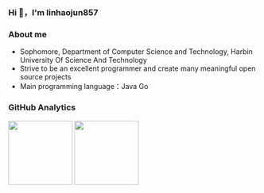 ### Hi 👋，I'm linhaojun857
 
### About me

- Sophomore, Department of Computer Science and Technology, Harbin University Of Science And Technology
- Strive to be an excellent programmer and create many meaningful open source projects
- Main programming language：Java Go

### GitHub Analytics

<span>
   <img align="" height="129px" src="https://github-readme-stats.vercel.app/api?username=linhaojun857&include_all_commits=true&count_private=true&hide_title=true&show_icons=true&include_all_commits=true&line_height=21"/>
   <img align="" height="129px" src="https://github-readme-stats.vercel.app/api/top-langs/?username=linhaojun857&hide_title=true&layout=compact"/>
</span>
